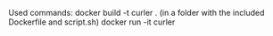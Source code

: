 Used commands: docker build -t curler . (in a folder with the included Dockerfile and script.sh) docker run -it curler
